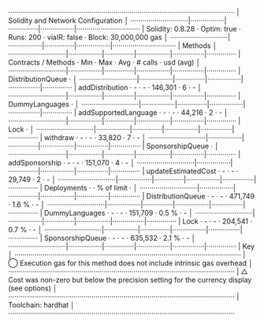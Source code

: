 ··················································································································
|  Solidity and Network Configuration                                                                            │
·····························|·················|···············|·················|································
|  Solidity: 0.8.28          ·  Optim: true    ·  Runs: 200    ·  viaIR: false   ·     Block: 30,000,000 gas     │
·····························|·················|···············|·················|································
|  Methods                                                                                                       │
·····························|·················|···············|·················|················|···············
|  Contracts / Methods       ·  Min            ·  Max          ·  Avg            ·  # calls       ·  usd (avg)   │
·····························|·················|···············|·················|················|···············
|  DistributionQueue         ·                                                                                   │
·····························|·················|···············|·················|················|···············
|      addDistribution       ·              -  ·            -  ·        146,301  ·             6  ·           -  │
·····························|·················|···············|·················|················|···············
|  DummyLanguages            ·                                                                                   │
·····························|·················|···············|·················|················|···············
|      addSupportedLanguage  ·              -  ·            -  ·         44,216  ·             2  ·           -  │
·····························|·················|···············|·················|················|···············
|  Lock                      ·                                                                                   │
·····························|·················|···············|·················|················|···············
|      withdraw              ·              -  ·            -  ·         33,820  ·             7  ·           -  │
·····························|·················|···············|·················|················|···············
|  SponsorshipQueue          ·                                                                                   │
·····························|·················|···············|·················|················|···············
|      addSponsorship        ·              -  ·            -  ·        151,070  ·             4  ·           -  │
·····························|·················|···············|·················|················|···············
|      updateEstimatedCost   ·              -  ·            -  ·         29,749  ·             2  ·           -  │
·····························|·················|···············|·················|················|···············
|  Deployments                                 ·                                 ·  % of limit    ·              │
·····························|·················|···············|·················|················|···············
|  DistributionQueue         ·              -  ·            -  ·        471,749  ·         1.6 %  ·           -  │
·····························|·················|···············|·················|················|···············
|  DummyLanguages            ·              -  ·            -  ·        151,709  ·         0.5 %  ·           -  │
·····························|·················|···············|·················|················|···············
|  Lock                      ·              -  ·            -  ·        204,541  ·         0.7 %  ·           -  │
·····························|·················|···············|·················|················|···············
|  SponsorshipQueue          ·              -  ·            -  ·        635,532  ·         2.1 %  ·           -  │
·····························|·················|···············|·················|················|···············
|  Key                                                                                                           │
··················································································································
|  ◯  Execution gas for this method does not include intrinsic gas overhead                                      │
··················································································································
|  △  Cost was non-zero but below the precision setting for the currency display (see options)                   │
··················································································································
|  Toolchain:  hardhat                                                                                           │
··················································································································